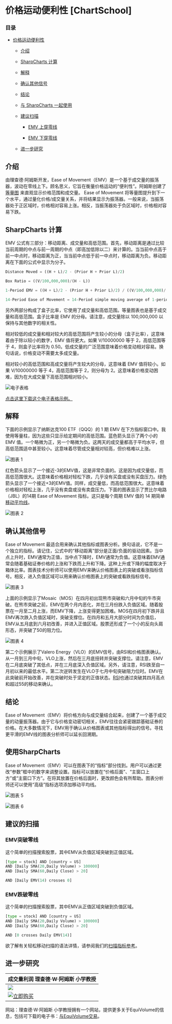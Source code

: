 # 价格运动便利性 [ChartSchool]

### 目录

+   [价格运动便利性](#ease_of_movement)

    +   [介绍](#introduction)

    +   [SharpCharts 计算](#sharpcharts_calculation)

    +   [解释](#interpretation)

    +   [确认其他信号](#confirming_other_signals)

    +   [结论](#conclusions)

    +   [与 SharpCharts 一起使用](#using_with_sharpcharts)

    +   [建议扫描](#suggested_scans)

        +   [EMV 上穿零线](#emv_crosses_above_zero)

        +   [EMV 下穿零线](#emv_crosses_below_zero)

    +   [进一步研究](#further_study)

## 介绍

由理查德·阿姆斯开发，Ease of Movement（EMV）是一个基于成交量的振荡器，波动在零线上下。顾名思义，它旨在衡量价格运动的“便利性”。阿姆斯创建了 [等量图](/school/doku.php?id=chart_school:chart_analysis:equivolume "chart_school:chart_analysis:equivolume") 来直观显示价格范围和成交量。 Ease of Movement 将等量图提升到下一个水平，通过量化价格/成交量关系，并将结果显示为振荡器。一般来说，当振荡器处于正区域时，价格相对容易上涨。相反，当振荡器处于负区域时，价格相对容易下跌。

## SharpCharts 计算

EMV 公式有三部分：移动距离、成交量和高低范围。首先，移动距离是通过比较当前周期的中点与前一周期的中点（即高加低除以二）来计算的。当当前中点高于前一中点时，移动距离为正，当当前中点低于前一中点时，移动距离为负。移动距离在下面的公式中显示为分子。

```py
Distance Moved = ((H + L)/2 - (Prior H + Prior L)/2) 

Box Ratio = ((V/100,000,000)/(H - L))

1-Period EMV = ((H + L)/2 - (Prior H + Prior L)/2) / ((V/100,000,000)/(H - L))

14-Period Ease of Movement = 14-Period simple moving average of 1-period EMV

```

另外两部分构成了盒子比率，它使用了成交量和高低范围。等量图表也是基于成交量和高低范围。盒子比率是 EMV 的分母。请注意，成交量除以 100,000,000 以保持与其他数字的相关性。

相对较低的成交量和相对较大的高低范围将产生较小的分母（盒子比率），这意味着由于除以较小的数字，EMV 值将更大。如果 V/10000000 等于 2，高低范围等于 4，则盒子比率将为 0.50。低成交量的广泛范围意味着价格变动相对容易。换句话说，价格变动不需要太多成交量。

相对较小的高低范围和高成交量将产生较大的分母，这意味着 EMV 值将较小。如果 V/10000000 等于 4，高低范围等于 2，则分母为 2。这意味着价格变动困难，因为在大成交量下高低范围相对较小。

![电子表格](img/923efc16fee7603d95555cb8cbc4b00b.jpg "电子表格")

[点击这里下载这个电子表格示例。](/school/lib/exe/fetch.php?media=chart_school:technical_indicators_and_overlays:ease_of_movement:cs-easeofmovement.xls "chart_school:technical_indicators_and_overlays:ease_of_movement:cs-easeofmovement.xls (33.5 KB)")

## 解释

下面的示例显示了纳斯达克100 ETF（QQQ）的 1 期 EMV 在下方指标窗口中。我使用等量柱，因为这些只显示给定期间的高低范围。蓝色箭头显示了两个小的 EMV 值。一个略微为正，另一个略微为负。这两天的成交量都高于平均水平，但高低范围适中甚至较小。这意味着尽管成交量相对较高，但价格难以上涨。

![图表 1](img/5504f8ecce8aece6a1f68f5216fdaa78.jpg "图表 1")

红色箭头显示了一个接近-3的EMV值，这是非常负面的。这是因为成交量低，而高低范围很大。这意味着价格相对轻松下跌，几乎没有买盘或没有买盘压力。绿色箭头显示了一个接近+3的EMV值。同样，成交量低，而高低范围很大。这意味着价格相对轻松上涨，几乎没有卖盘或没有卖盘压力。下面的图表显示了贾比尔电路（JBL）的14期 Ease of Movement 指标。这只是每个周期 EMV 值的 14 期简单[移动平均线](/school/doku.php?id=chart_school:technical_indicators:moving_averages "chart_school:technical_indicators:moving_averages")。

![图表 2](img/7a2d59780336200ed696974ccc2745a5.jpg "图表 2")

## 确认其他信号

Ease of Movement 最适合用来确认其他指标或图表分析。换句话说，它不是一个独立的指标。请记住，公式中的“移动距离”部分是正面/负面的驱动因素。当中点上升时，EMV通常为正值，当中点下降时，EMV通常为负值。这意味着EMV通常会随着基础证券价格的上涨和下跌而上升和下降。这种上升或下降的幅度取决于箱体比率。图表技术分析师可以使用EMV来确认价格图表上的突破或看涨指标信号。相反，进入负值区域可以用来确认价格图表上的突破或看跌指标信号。

![图表 3](img/b7b50efa36b9b54b59a83de21d87a27d.jpg "图表 3")

上面的示例显示了Mosaic（MOS）在四月初出现熊市突破和六月中旬的牛市突破。在熊市突破之前，EMV在两个月内恶化，并在三月份跌入负值区域。随着股票在一月至二月上涨，而EMV下降，上涨变得更加困难。MOS在四月初下跌并且EMV再次跌入负值区域时，突破支撑位。在四月和五月大部分时间为负值后，EMV从五月底到六月初改善，并进入正值区域。股票还形成了一个小的反向头肩形态，并突破了50的阻力位。

![图表 4](img/dabe39fe926887604c539a45dfd84164.jpg "图表 4")

第二个示例展示了Valero Energy（VLO）的EMV信号，由RSI和价格图表确认。从一月到三月中旬，VLO上涨，然后在三月底扭转并突破支撑位。请注意，EMV在二月底突破了其低点，并在三月底深入负值区域。另外，请注意，RSI跌至自一月初以来的最低水平。第二次逆转发生在VLO于七月中旬突破阻力位时。EMV在此突破前开始改善，并在突破时处于坚定的正值状态。[RSI](/school/doku.php?id=chart_school:technical_indicators:relative_strength_index_rsi "chart_school:technical_indicators:relative_strength_index_rsi")也通过突破其四月高点和超过55的移动来确认。

## 结论

Ease of Movement（EMV）将价格方向与成交量结合起来，创建了一个基于成交量的动量振荡器。由于它与价格变动密切相关，EMV往往会紧密跟踪基础证券的价格。在大多数情况下，EMV用于确认从价格图表或其他指标得出的信号。寻找更平滑的EMV线的图表分析师可以延长回溯期。

## 使用SharpCharts

Ease of Movement（EMV）可以在图表下的“指标”部分找到。用户可以通过更改“参数”框中的数字来调整设置。指标可以放置在“价格后面”、“主窗口上方”或“主窗口下方”。在将其放置在价格后面时，更改颜色会有所帮助。图表分析师还可以使用“高级”指标选项添加移动平均线。

![图表 5](img/99d464f621f03e9596d5d50e8d129b95.jpg "图表 5")

![图表 6](img/5b2d14bb19d8a5dc2951b4bd42bd601e.jpg "图表 6")

## 建议的扫描

### EMV突破零线

这个简单的扫描搜索股票，其中EMV从负值区域突破到正值区域。

```py
[type = stock] AND [country = US] 
AND [Daily SMA(20,Daily Volume) > 100000] 
AND [Daily SMA(60,Daily Close) > 20] 

AND [Daily EMV(14) crosses 0] 
```

### EMV跌破零线

这个简单的扫描搜索股票，其中EMV从正值区域突破到负值区域。

```py
[type = stock] AND [country = US] 
AND [Daily SMA(20,Daily Volume) > 100000] 
AND [Daily SMA(60,Daily Close) > 20] 

AND [0 crosses Daily EMV(14)] 
```

欲了解有关轻松移动扫描的语法详情，请参阅我们的[扫描指标参考](http://stockcharts.com/docs/doku.php?id=scans:indicators#ease_of_movement_emv "http://stockcharts.com/docs/doku.php?id=scans:indicators#ease_of_movement_emv")。

## 进一步研究

| **成交量利润** 理查德·W·阿姆斯 小学教授 |
| --- |
| [![](img/f6246cfcfa94391e7a495c6298a5b9fa.jpg)](http://store.stockcharts.com/products/profits-in-volume "http://store.stockcharts.com/products/profits-in-volume") |
| [![立即购买](img/1c93f62bf2e6d9151c2861b04ef09d52.jpg "立即购买")](http://store.stockcharts.com/products/profits-in-volume "http://store.stockcharts.com/products/profits-in-volume") |

网站：理查德·W·阿姆斯 小学教授拥有一个网站，提供更多关于EquiVolume的信息，包括可下载的电子书：[与EquiVolume交易](http://www.armsinsider.com/pdf/index.asp "http://www.armsinsider.com/pdf/index.asp")。
